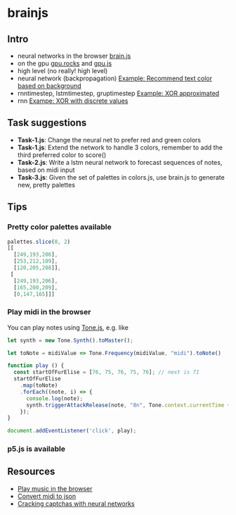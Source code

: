 # brainjs

## Intro

- neural networks in the browser [brain.js](https://github.com/BrainJS/brain.js)
- on the gpu [gpu.rocks](https://gpu.rocks/#/) and [gpu.js](https://github.com/gpujs/gpu.js)
- high level (no really! high level)
- neural network (backpropagation) [Example: Recommend text color based on background](https://github.com/BrainJS/brain.js#for-training-with-neuralnetwork)
- rnntimestep, lstmtimestep, gruptimestep [Example: XOR approximated](https://github.com/BrainJS/brain.js#for-training-with-rnntimestep-lstmtimestep-and-grutimestep)
- rnn [Exampe: XOR with discrete values](https://github.com/BrainJS/brain.js#examples)

## Task suggestions

- **Task-1.js**: Change the neural net to prefer red and green colors
- **Task-1.js**: Extend the network to handle 3 colors, remember to add the third preferred color to score()
- **Task-2.js**: Write a lstm neural network to forecast sequences of notes, based on midi input
- **Task-3.js**: Given the set of palettes in colors.js, use brain.js to generate new, pretty palettes

## Tips

### Pretty color palettes available

```js
palettes.slice(0, 2)
[[
  [249,193,206],
  [253,212,189],
  [120,205,208]],
 [
  [249,193,206],
  [165,200,209],
  [0,147,165]]]
```

### Play midi in the browser

You can play notes using [Tone.js](https://tonejs.github.io/), e.g. like

```js
let synth = new Tone.Synth().toMaster();

let toNote = midiValue => Tone.Frequency(midiValue, "midi").toNote()

function play () {
  const startOfFurElise = [76, 75, 76, 75, 76]; // next is 71
  startOfFurElise
    .map(toNote)
    .forEach((note, i) => {
      console.log(note);
      synth.triggerAttackRelease(note, "8n", Tone.context.currentTime + i * 0.5);
    });
}

document.addEventListener('click', play);
```

### p5.js is available

## Resources

- [Play music in the browser](https://tonejs.github.io/)
- [Convert midi to json](https://tonejs.github.io/Midi/)
- [Cracking captchas with neural networks](https://codepen.io/birjolaxew/post/cracking-captchas-with-neural-networks)
